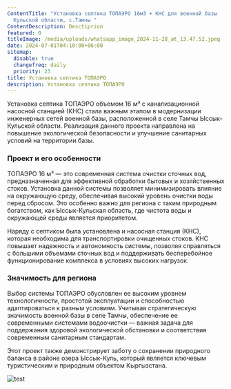 ```yaml
---
ContentTitle: "Установка септика ТОПАЭРО 16м3 + КНС для военной базы   в Ыссык -
  Кульской области, с.Тамчы "
ContentDescription: Desctiprion
featured: 0
titleImage: /media/uploads/whatsapp_image_2024-11-28_at_13.47.52.jpeg
date: 2024-07-01T04:10:00+06:00
sitemap:
  disable: true
  changefreq: daily
  priority: 23
title: Установка септика ТОПАЭРО
description: Установка септика ТОПАЭРО
---
```

Установка септика ТОПАЭРО объемом 16 м³ с канализационной насосной станцией (КНС) стала важным этапом в модернизации инженерных сетей военной базы, расположенной в селе Тамчы Ыссык-Кульской области. Реализация данного проекта направлена на повышение экологической безопасности и улучшение санитарных условий на территории базы.

### Проект и его особенности

ТОПАЭРО 16 м³ — это современная система очистки сточных вод, предназначенная для эффективной обработки бытовых и хозяйственных стоков. Установка данной системы позволяет минимизировать влияние на окружающую среду, обеспечивая высокий уровень очистки воды перед сбросом. Это особенно важно для региона с таким природным богатством, как Ыссык-Кульская область, где чистота воды и окружающей среды является приоритетом.

Наряду с септиком была установлена и насосная станция (КНС), которая необходима для транспортировки очищенных стоков. КНС повышает надежность и автономность системы, позволяя справляться с большими объемами сточных вод и поддерживать бесперебойное функционирование комплекса в условиях высоких нагрузок.

### Значимость для региона

Выбор системы ТОПАЭРО обусловлен ее высоким уровнем технологичности, простотой эксплуатации и способностью адаптироваться к разным условиям. Учитывая стратегическую значимость военной базы в селе Тамчы, обеспечение ее современными системами водоочистки — важная задача для поддержания здоровой экологической обстановки и соответствия современным санитарным стандартам.

Этот проект также демонстрирует заботу о сохранении природного баланса в районе озера Ыссык-Куль, который является ключевым туристическим и природным объектом Кыргызстана.

![test](/media/uploads/untitled_7_.jpg "title")

